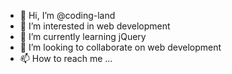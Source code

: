 - 👋 Hi, I’m @coding-land
- 👀 I’m interested in web development
- 🌱 I’m currently learning jQuery
- 💞️ I’m looking to collaborate on web development
- 📫 How to reach me ...

<!---
coding-land/coding-land is a ✨ special ✨ repository because its `README.md` (this file) appears on your GitHub profile.
You can click the Preview link to take a look at your changes.
--->
